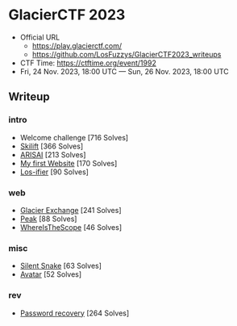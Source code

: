 # GlacierCTF 2023

- Official URL
  - <https://play.glacierctf.com/>
  - <https://github.com/LosFuzzys/GlacierCTF2023_writeups>
- CTF Time: <https://ctftime.org/event/1992>
- Fri, 24 Nov. 2023, 18:00 UTC — Sun, 26 Nov. 2023, 18:00 UTC

## Writeup

### intro

- Welcome challenge [716 Solves]
- [Skilift](intro/Skilift/index.md) [366 Solves]
- [ARISAI](intro/ARISAI/index.md) [213 Solves]
- [My first Website](intro/My_first_Website/index.md) [170 Solves]
- [Los-ifier](intro/Los-ifier/index.md) [90 Solves]

### web

- [Glacier Exchange](web/Glacier_Exchange/index.md) [241 Solves]
- [Peak](web/Peak/index.md) [88 Solves]
- [WhereIsTheScope](web/WhereIsTheScope/index.md) [46 Solves]

### misc

- [Silent Snake](misc/Silent_Snake/index.md) [63 Solves]
- [Avatar](misc/Avatar/index.md) [52 Solves]

### rev

- [Password recovery](rev/Password_recovery/index.md) [264 Solves]
